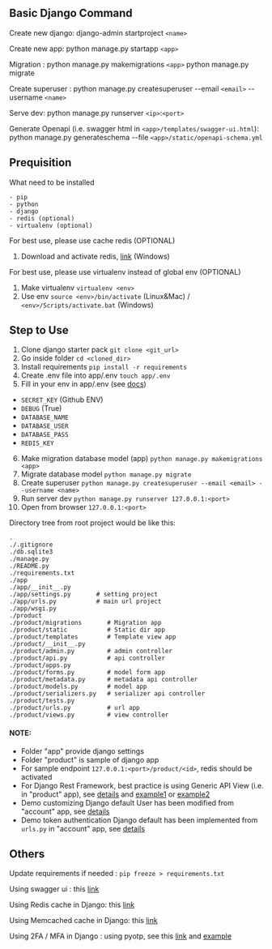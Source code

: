 ## Basic Django Command
Create new django: 
django-admin startproject `<name>`

Create new app: 
python manage.py startapp `<app>`

Migration :
python manage.py makemigrations `<app>`
python manage.py migrate

Create superuser :
python manage.py createsuperuser --email `<email>` --username `<name>`

Serve dev:
python manage.py runserver `<ip>`:`<port>`

Generate Openapi (i.e. swagger html in `<app>/templates/swagger-ui.html`):
python manage.py generateschema --file `<app>/static/openapi-schema.yml`


## Prequisition
What need to be installed
    
    - pip
    - python
    - django
    - redis (optional)
    - virtualenv (optional)


For best use, please use cache redis (OPTIONAL)
1. Download and activate redis, [link](https://riptutorial.com/redis/example/29962/installing-and-running-redis-server-on-windows) (Windows)

For best use, please use virtualenv instead of global env (OPTIONAL)
1. Make virtualenv `virtualenv <env>`
2. Use env `source <env>/bin/activate` (Linux&Mac) / `<env>/Scripts/activate.bat` (Windows)


## Step to Use
1. Clone django starter pack `git clone <git_url>`
2. Go inside folder `cd <cloned_dir>`
3. Install requirements `pip install -r requirements`
4. Create .env file into app/.env `touch app/.env`
5. Fill in your env in app/.env (see [docs](https://django-environ.readthedocs.io/en/latest/#installation))
- `SECRET_KEY` (Github ENV)
- `DEBUG` (True)
- `DATABASE_NAME`
- `DATABASE_USER`
- `DATABASE_PASS`
- `REDIS_KEY`
6. Make migration database model (app) `python manage.py makemigrations <app>`
7. Migrate database model `python manage.py migrate`
8. Create superuser `python manage.py createsuperuser --email <email> --username <name>`
9. Run server dev `python manage.py runserver 127.0.0.1:<port>`
10. Open from browser `127.0.0.1:<port>`

Directory tree from root project would be like this:


    .
    ./.gitignore
    ./db.sqlite3
    ./manage.py
    ./README.py
    ./requirements.txt
    ./app
    ./app/__init__.py
    ./app/settings.py       # setting project
    ./app/urls.py           # main url project
    ./app/wsgi.py
    ./product
    ./product/migrations       # Migration app
    ./product/static           # Static dir app
    ./product/templates        # Template view app
    ./product/__init__.py
    ./product/admin.py         # admin controller
    ./product/api.py           # api controller
    ./product/apps.py
    ./product/forms.py         # model form app
    ./product/metadata.py      # metadata api controller
    ./product/models.py        # model app
    ./product/serializers.py   # serializer api controller
    ./product/tests.py
    ./product/urls.py          # url app
    ./product/views.py         # view controller

#### NOTE:

- Folder "app" provide django settings
- Folder "product" is sample of django app
- For sample endpoint `127.0.0.1:<port>/product/<id>`, redis should be activated
- For Django Rest Framework, best practice is using Generic API View (i.e. in "product" app), see [details](https://www.django-rest-framework.org/api-guide/generic-views/) and [example1](https://medium.com/analytics-vidhya/django-rest-framework-views-generic-views-viewsets-simplified-ff997ea3205f) or [example2](https://juliensalinas.com/en/django-rest-framework-generic-views/)
- Demo customizing Django default User has been modified from "account" app, see [details](https://docs.djangoproject.com/en/3.2/topics/auth/customizing/#using-a-custom-user-model-when-starting-a-project)
- Demo token authentication Django default has been implemented from `urls.py` in "account" app, see [details](https://www.django-rest-framework.org/api-guide/authentication/#tokenauthentication)

## Others
Update requirements if needed : `pip freeze > requirements.txt`

Using swagger ui : this [link](https://www.django-rest-framework.org/api-guide/schemas/)

Using Redis cache in Django: this [link](https://realpython.com/caching-in-django-with-redis/)

Using Memcached cache in Django: this [link](https://docs.djangoproject.com/en/3.2/topics/cache/)

Using 2FA / MFA in Django : using pyotp, see this [link](https://github.com/pyauth/pyotp) and [example](https://www.section.io/engineering-education/implementing-totp-2fa-using-flask/)
